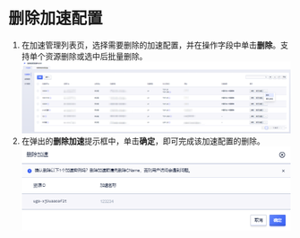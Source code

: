 # 删除加速配置
1. 在加速管理列表页，选择需要删除的加速配置，并在操作字段中单击**删除**。支持单个资源删除或选中后批量删除。
![image](/images/8.png)
2. 在弹出的**删除加速**提示框中，单击**确定**，即可完成该加速配置的删除。
![image](/images/9.png)
